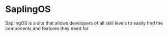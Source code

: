 # SaplingOS
SaplingOS is a site that allows developers of all skill levels to easily find the components and features they need for 
